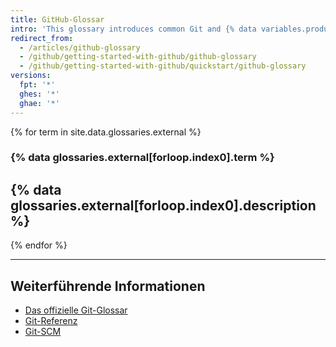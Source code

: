 ```yaml
---
title: GitHub-Glossar
intro: 'This glossary introduces common Git and {% data variables.product.prodname_dotcom %} terminology.'
redirect_from:
  - /articles/github-glossary
  - /github/getting-started-with-github/github-glossary
  - /github/getting-started-with-github/quickstart/github-glossary
versions:
  fpt: '*'
  ghes: '*'
  ghae: '*'
---
```


{% for term in site.data.glossaries.external %}
  ### {% data glossaries.external[forloop.index0].term %}
  {% data glossaries.external[forloop.index0].description %}
  ---
{% endfor %}

---

## Weiterführende Informationen

- [Das offizielle Git-Glossar](https://www.kernel.org/pub/software/scm/git/docs/gitglossary.html)
- [Git-Referenz](http://gitref.org/)
- [Git-SCM](https://git-scm.com/doc)
